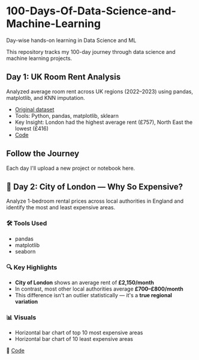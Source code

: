 # 100-Days-Of-Data-Science-and-Machine-Learning
Day-wise hands-on learning in Data Science and ML

This repository tracks my 100-day journey through data science and machine learning projects.

## Day 1: UK Room Rent Analysis
Analyzed average room rent across UK regions (2022–2023) using pandas, matplotlib, and KNN imputation.

- [Original dataset](https://www.ons.gov.uk/peoplepopulationandcommunity/housing/datasets/privaterentalmarketsummarystatisticsinengland)
- Tools: Python, pandas, matplotlib, sklearn
- Key Insight: London had the highest average rent (£757), North East the lowest (£416)
- [Code](https://github.com/abir171915/100-Days-Of-Data-Science-and-Machine-Learning/blob/main/day_1_rent_analysis.ipynb)


## Follow the Journey
Each day I'll upload a new project or notebook here.

## 📅 Day 2: City of London — Why So Expensive?

Analyze 1-bedroom rental prices across local authorities in England and identify the most and least expensive areas.

### 🛠️ Tools Used
- pandas
- matplotlib
- seaborn

### 🔍 Key Highlights
- **City of London** shows an average rent of **£2,150/month**
- In contrast, most other local authorities average **£700–£800/month**
- This difference isn't an outlier statistically — it's a **true regional variation**

### 📊 Visuals
- Horizontal bar chart of top 10 most expensive areas
- Horizontal bar chart of 10 least expensive areas


🔗 [Code](https://github.com/abir171915/100-Days-Of-Data-Science-and-Machine-Learning/blob/main/day_2_rent_analysis.ipynb)
